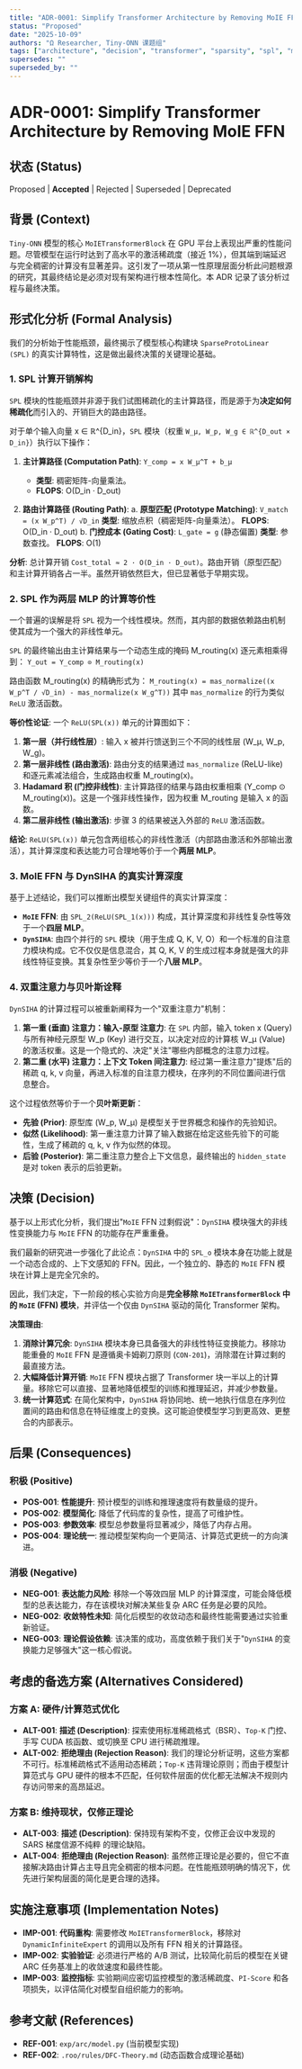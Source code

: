 ```yaml
---
title: "ADR-0001: Simplify Transformer Architecture by Removing MoIE FFN"
status: "Proposed"
date: "2025-10-09"
authors: "Ω Researcher, Tiny-ONN 课题组"
tags: ["architecture", "decision", "transformer", "sparsity", "spl", "moie"]
supersedes: ""
superseded_by: ""
---
```


# ADR-0001: Simplify Transformer Architecture by Removing MoIE FFN

## 状态 (Status)

Proposed | **Accepted** | Rejected | Superseded | Deprecated

## 背景 (Context)

`Tiny-ONN` 模型的核心 `MoIETransformerBlock` 在 GPU 平台上表现出严重的性能问题。尽管模型在运行时达到了高水平的激活稀疏度（接近 1%），但其端到端延迟与完全稠密的计算没有显著差异。这引发了一项从第一性原理层面分析此问题根源的研究，其最终结论是必须对现有架构进行根本性简化。本 ADR 记录了该分析过程与最终决策。

## 形式化分析 (Formal Analysis)

我们的分析始于性能瓶颈，最终揭示了模型核心构建块 `SparseProtoLinear (SPL)` 的真实计算特性，这是做出最终决策的关键理论基础。

### 1. SPL 计算开销解构

`SPL` 模块的性能瓶颈并非源于我们试图稀疏化的主计算路径，而是源于为**决定如何稀疏化**而引入的、开销巨大的路由路径。

对于单个输入向量 x ∈ ℝ^{D_in}，`SPL` 模块（权重 `W_μ, W_p, W_g ∈ ℝ^{D_out × D_in}`）执行以下操作：

1. **主计算路径 (Computation Path)**:
   `Y_comp = x W_μ^T + b_μ`

   - **类型**: 稠密矩阵-向量乘法。
   - **FLOPS**: O(D_in · D_out)

2. **路由计算路径 (Routing Path)**:
   a. **原型匹配 (Prototype Matching)**:
   `V_match = (x W_p^T) / √D_in`
   **类型**: 缩放点积（稠密矩阵-向量乘法）。 **FLOPS**: O(D_in · D_out)
   b. **门控成本 (Gating Cost)**:
   `L_gate = g` (静态偏置)
   **类型**: 参数查找。 **FLOPS**: O(1)
 
 **分析**: 总计算开销 `Cost_total ≈ 2 · O(D_in · D_out)`。路由开销（原型匹配）和主计算开销各占一半。虽然开销依然巨大，但已显著低于早期实现。

### 2. SPL 作为两层 MLP 的计算等价性

一个普遍的误解是将 `SPL` 视为一个线性模块。然而，其内部的数据依赖路由机制使其成为一个强大的非线性单元。

`SPL` 的最终输出由主计算结果与一个动态生成的掩码 M_routing(x) 逐元素相乘得到：
`Y_out = Y_comp ⊙ M_routing(x)`

路由函数 M_routing(x) 的精确形式为：
`M_routing(x) = mas_normalize((x W_p^T / √D_in) - mas_normalize(x W_g^T))`
其中 `mas_normalize` 的行为类似 `ReLU` 激活函数。

**等价性论证**:
一个 `ReLU(SPL(x))` 单元的计算图如下：

1. **第一层（并行线性层）**: 输入 x 被并行馈送到三个不同的线性层 (W_μ, W_p, W_g)。
2. **第一层非线性 (路由激活)**: 路由分支的结果通过 `mas_normalize` (ReLU-like) 和逐元素减法组合，生成路由权重 M_routing(x)。
3. **Hadamard 积 (门控非线性)**: 主计算路径的结果与路由权重相乘 (Y_comp ⊙ M_routing(x))。这是一个强非线性操作，因为权重 M_routing 是输入 x 的函数。
4. **第二层非线性 (输出激活)**: 步骤 3 的结果被送入外部的 `ReLU` 激活函数。

**结论**: `ReLU(SPL(x))` 单元包含两组核心的非线性激活（内部路由激活和外部输出激活），其计算深度和表达能力可合理地等价于一个**两层 MLP**。

### 3. MoIE FFN 与 DynSIHA 的真实计算深度

基于上述结论，我们可以推断出模型关键组件的真实计算深度：

- **`MoIE` FFN**: 由 `SPL_2(ReLU(SPL_1(x)))` 构成，其计算深度和非线性复杂性等效于一个**四层 MLP**。
- **`DynSIHA`**: 由四个并行的 `SPL` 模块（用于生成 Q, K, V, O）和一个标准的自注意力模块构成。它不仅仅是信息混合，其 Q, K, V 的生成过程本身就是强大的非线性特征变换。其复杂性至少等价于一个**八层 MLP**。

### 4. 双重注意力与贝叶斯诠释

`DynSIHA` 的计算过程可以被重新阐释为一个"双重注意力"机制：

1. **第一重 (垂直) 注意力：输入-原型 注意力**: 在 `SPL` 内部，输入 token x (Query) 与所有神经元原型 W_p (Key) 进行交互，以决定对应的计算核 W_μ (Value) 的激活权重。这是一个隐式的、决定"关注"哪些内部概念的注意力过程。
2. **第二重 (水平) 注意力：上下文 Token 间注意力**: 经过第一重注意力"提炼"后的稀疏 q, k, v 向量，再进入标准的自注意力模块，在序列的不同位置间进行信息整合。

这个过程依然等价于一个**贝叶斯更新**：

- **先验 (Prior)**: 原型库 (W_p, W_μ) 是模型关于世界概念和操作的先验知识。
- **似然 (Likelihood)**: 第一重注意力计算了输入数据在给定这些先验下的可能性，生成了稀疏的 q, k, v 作为似然的体现。
- **后验 (Posterior)**: 第二重注意力整合上下文信息，最终输出的 `hidden_state` 是对 token 表示的后验更新。

## 决策 (Decision)

基于以上形式化分析，我们提出"`MoIE` FFN 过剩假说"：`DynSIHA` 模块强大的非线性变换能力与 `MoIE` FFN 的功能存在严重重叠。

我们最新的研究进一步强化了此论点：`DynSIHA` 中的 `SPL_o` 模块本身在功能上就是一个动态合成的、上下文感知的 FFN。因此，一个独立的、静态的 `MoIE` FFN 模块在计算上是完全冗余的。

因此，我们决定，下一阶段的核心实验方向是**完全移除 `MoIETransformerBlock` 中的 `MoIE` (FFN) 模块**，并评估一个仅由 `DynSIHA` 驱动的简化 Transformer 架构。

**决策理由**:

1. **消除计算冗余**: `DynSIHA` 模块本身已具备强大的非线性特征变换能力。移除功能重叠的 `MoIE` FFN 是遵循奥卡姆剃刀原则 (`CON-201`)，消除潜在计算过剩的最直接方法。
2. **大幅降低计算开销**: `MoIE` FFN 模块占据了 Transformer 块一半以上的计算量。移除它可以直接、显著地降低模型的训练和推理延迟，并减少参数量。
3. **统一计算范式**: 在简化架构中，`DynSIHA` 将协同地、统一地执行信息在序列位置间的路由和信息在特征维度上的变换。这可能迫使模型学习到更高效、更整合的内部表示。

## 后果 (Consequences)

### 积极 (Positive)

- **POS-001**: **性能提升**: 预计模型的训练和推理速度将有数量级的提升。
- **POS-002**: **模型简化**: 降低了代码库的复杂性，提高了可维护性。
- **POS-003**: **参数效率**: 模型总参数量将显著减少，降低了内存占用。
- **POS-004**: **理论统一**: 推动模型架构向一个更简洁、计算范式更统一的方向演进。

### 消极 (Negative)

- **NEG-001**: **表达能力风险**: 移除一个等效四层 MLP 的计算深度，可能会降低模型的总表达能力，存在该模块对解决某些复杂 ARC 任务是必要的风险。
- **NEG-002**: **收敛特性未知**: 简化后模型的收敛动态和最终性能需要通过实验重新验证。
- **NEG-003**: **理论假设依赖**: 该决策的成功，高度依赖于我们关于"`DynSIHA` 的变换能力足够强大"这一核心假说。

## 考虑的备选方案 (Alternatives Considered)

### 方案 A: 硬件/计算范式优化

- **ALT-001**: **描述 (Description)**: 探索使用标准稀疏格式（BSR）、`Top-K` 门控、手写 CUDA 核函数、或切换至 CPU 进行稀疏推理。
- **ALT-002**: **拒绝理由 (Rejection Reason)**: 我们的理论分析证明，这些方案都不可行。标准稀疏格式不适用动态稀疏；`Top-K` 违背理论原则；而由于模型计算范式与 GPU 硬件的根本不匹配，任何软件层面的优化都无法解决不规则内存访问带来的高昂延迟。

### 方案 B: 维持现状，仅修正理论

- **ALT-003**: **描述 (Description)**: 保持现有架构不变，仅修正会议中发现的 SARS 梯度信源不纯粹 的理论缺陷。
- **ALT-004**: **拒绝理由 (Rejection Reason)**: 虽然修正理论是必要的，但它不直接解决路由计算占主导且完全稠密的根本问题。在性能瓶颈明确的情况下，优先进行架构层面的简化是更合理的选择。

## 实施注意事项 (Implementation Notes)

- **IMP-001**: **代码重构**: 需要修改 `MoIETransformerBlock`，移除对 `DynamicInfiniteExpert` 的调用以及所有 FFN 相关的计算路径。
- **IMP-002**: **实验验证**: 必须进行严格的 A/B 测试，比较简化前后的模型在关键 ARC 任务基准上的收敛速度和最终性能。
- **IMP-003**: **监控指标**: 实验期间应密切监控模型的激活稀疏度、`PI-Score` 和各项损失，以评估简化对模型自组织能力的影响。

## 参考文献 (References)

- **REF-001**: `exp/arc/model.py` (当前模型实现)
- **REF-002**: `.roo/rules/DFC-Theory.md` (动态函数合成理论基础)
